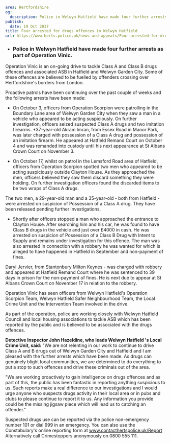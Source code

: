 ```yaml
area: Hertfordshire
og:
  description: Police in Welwyn Hatfield have made four further arrests as part of Operation Vinic.
publish:
  date: 19 Oct 2017
title: Four arrested for drugs offences in Welwyn Hatfield
url: https://www.herts.police.uk/news-and-appeals/Four-arrested-for-drugs-offences-in-Welwyn-Hatfield
```

* ### Police in Welwyn Hatfield have made four further arrests as part of Operation Vinic.

Operation Vinic is an on-going drive to tackle Class A and Class B drugs offences and associated ASB in Hatfield and Welwyn Garden City. Some of these offences are believed to be fuelled by offenders crossing over Hertfordshire's borders from London.

Proactive patrols have been continuing over the past couple of weeks and the following arrests have been made:

 * On October 3, officers from Operation Scorpion were patrolling in the Boundary Lane area of Welwyn Garden City when they saw a man in a vehicle who appeared to be acting suspiciously. On further investigation, officers seized suspected Class A drugs and two imitation firearms. *37-year-old Akram Imran, from Essex Road in Manor Park, was later charged with possession of a Class A drug and possession of an imitation firearm. He appeared at Hatfield Remand Court on October 4 and was remanded into custody until his next appearance at St Albans Crown Court on November 3.

 * On October 17, whilst on patrol in the Lemsford Road area of Hatfield, officers from Operation Scorpion spotted two men who appeared to be acting suspiciously outside Clayton House. As they approached the men, officers believed they saw them discard something they were holding. On further investigation officers found the discarded items to be two wraps of Class A drugs.

The two men, a 29-year-old man and a 35-year-old - both from Hatfield - were arrested on suspicion of Possession of a Class A drug. They have been released pending further investigations.

 * Shortly after officers stopped a man who approached the entrance to Clayton House. After searching him and his car, he was found to have Class B drugs in the vehicle and just over £4000 in cash. He was arrested on suspicion of Possession of a Class B Drug with Intent to Supply and remains under investigation for this offence. The man was also arrested in connection with a robbery he was wanted for which is alleged to have happened in Hatfield in September and non-payment of fines.

Daryl Jervier, from Stantonbury Milton Keynes - was charged with robbery and appeared at Hatfield Remand Court where he was sentenced to 39 days in prison for the non-payment of fines. He is next due to appear at St Albans Crown Court on November 17 in relation to the robbery.

Operation Vinic has seen officers from Welwyn Hatfield's Operation Scorpion Team, Welwyn Hatfield Safer Neighbourhood Team, the Local Crime Unit and the Intervention Team involved in the drive.

 As part of the operation, police are working closely with Welwyn Hatfield Council and local housing associations to tackle ASB which has been reported by the public and is believed to be associated with the drugs offences.

**Detective Inspector John Hazeldine, who leads Welwyn Hatfield 's Local Crime Unit, said:** "We are not relenting in our work to continue to drive Class A and B drugs out of Welwyn Garden City and Hatfield and I am pleased with the further arrests which have been made. As drugs can genuinely blight local communities, we are determined to do everything to put a stop to such offences and drive these criminals out of the area.

"We are working proactively to gain intelligence on drugs offences and as part of this, the public has been fantastic in reporting anything suspicious to us. Such reports make a real difference to our investigations and I would urge anyone who suspects drugs activity in their local area or in pubs and clubs to please continue to report it to us. Any information you provide could be the missing jigsaw piece which will lead us to catching an offender."

Suspected drugs use can be reported via the police non-emergency number 101 or dial 999 in an emergency. You can also use the Constabulary's online reporting form at www.contacthertspolice.uk/Report Alternatively call Crimestoppers anonymously on 0800 555 111.
